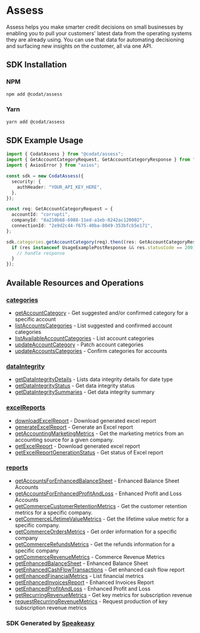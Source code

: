 # Assess

Assess helps you make smarter credit decisions on small businesses by enabling you to pull your customers' latest data from the operating systems they are already using.
You can use that data for automating decisioning and surfacing new insights on the customer, all via one API.

<!-- Start SDK Installation -->
## SDK Installation

### NPM

```bash
npm add @codat/assess
```

### Yarn

```bash
yarn add @codat/assess
```
<!-- End SDK Installation -->

## SDK Example Usage
<!-- Start SDK Example Usage -->
```typescript
import { CodatAssess } from "@codat/assess";
import { GetAccountCategoryRequest, GetAccountCategoryResponse } from "@codat/assess/dist/sdk/models/operations";
import { AxiosError } from "axios";

const sdk = new CodatAssess({
  security: {
    authHeader: "YOUR_API_KEY_HERE",
  },
});

const req: GetAccountCategoryRequest = {
  accountId: "corrupti",
  companyId: "8a210b68-6988-11ed-a1eb-0242ac120002",
  connectionId: "2e9d2c44-f675-40ba-8049-353bfcb5e171",
};

sdk.categories.getAccountCategory(req).then((res: GetAccountCategoryResponse | AxiosError) => {
  if (res instanceof UsageExamplePostResponse && res.statusCode == 200) {
    // handle response
  }
});
```
<!-- End SDK Example Usage -->

<!-- Start SDK Available Operations -->
## Available Resources and Operations


### [categories](docs/categories/README.md)

* [getAccountCategory](docs/categories/getaccountcategory.md) - Get suggested and/or confirmed category for a specific account
* [listAccountsCategories](docs/categories/listaccountscategories.md) - List suggested and confirmed account categories
* [listAvailableAccountCategories](docs/categories/listavailableaccountcategories.md) - List account categories
* [updateAccountCategory](docs/categories/updateaccountcategory.md) - Patch account categories
* [updateAccountsCategories](docs/categories/updateaccountscategories.md) - Confirm categories for accounts

### [dataIntegrity](docs/dataintegrity/README.md)

* [getDataIntegrityDetails](docs/dataintegrity/getdataintegritydetails.md) - Lists data integrity details for date type
* [getDataIntegrityStatus](docs/dataintegrity/getdataintegritystatus.md) - Get data integrity status
* [getDataIntegritySummaries](docs/dataintegrity/getdataintegritysummaries.md) - Get data integrity summary

### [excelReports](docs/excelreports/README.md)

* [downloadExcelReport](docs/excelreports/downloadexcelreport.md) - Download generated excel report
* [generateExcelReport](docs/excelreports/generateexcelreport.md) - Generate an Excel report
* [getAccountingMarketingMetrics](docs/excelreports/getaccountingmarketingmetrics.md) - Get the marketing metrics from an accounting source for a given company.
* [getExcelReport](docs/excelreports/getexcelreport.md) - Download generated excel report
* [getExcelReportGenerationStatus](docs/excelreports/getexcelreportgenerationstatus.md) - Get status of Excel report

### [reports](docs/reports/README.md)

* [getAccountsForEnhancedBalanceSheet](docs/reports/getaccountsforenhancedbalancesheet.md) - Enhanced Balance Sheet Accounts
* [getAccountsForEnhancedProfitAndLoss](docs/reports/getaccountsforenhancedprofitandloss.md) - Enhanced Profit and Loss Accounts
* [getCommerceCustomerRetentionMetrics](docs/reports/getcommercecustomerretentionmetrics.md) - Get the customer retention metrics for a specific company.
* [getCommerceLifetimeValueMetrics](docs/reports/getcommercelifetimevaluemetrics.md) - Get the lifetime value metric for a specific company.
* [getCommerceOrdersMetrics](docs/reports/getcommerceordersmetrics.md) - Get order information for a specific company
* [getCommerceRefundsMetrics](docs/reports/getcommercerefundsmetrics.md) - Get the refunds information for a specific company
* [getCommerceRevenueMetrics](docs/reports/getcommercerevenuemetrics.md) - Commerce Revenue Metrics
* [getEnhancedBalanceSheet](docs/reports/getenhancedbalancesheet.md) - Enhanced Balance Sheet
* [getEnhancedCashFlowTransactions](docs/reports/getenhancedcashflowtransactions.md) - Get enhanced cash flow report
* [getEnhancedFinancialMetrics](docs/reports/getenhancedfinancialmetrics.md) - List financial metrics
* [getEnhancedInvoicesReport](docs/reports/getenhancedinvoicesreport.md) - Enhanced Invoices Report
* [getEnhancedProfitAndLoss](docs/reports/getenhancedprofitandloss.md) - Enhanced Profit and Loss
* [getRecurringRevenueMetrics](docs/reports/getrecurringrevenuemetrics.md) - Get key metrics for subscription revenue
* [requestRecurringRevenueMetrics](docs/reports/requestrecurringrevenuemetrics.md) - Request production of key subscription revenue metrics
<!-- End SDK Available Operations -->

### SDK Generated by [Speakeasy](https://docs.speakeasyapi.dev/docs/using-speakeasy/client-sdks)
